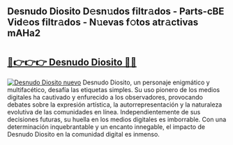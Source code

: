 ## Desnudo Diosito D𝚎sn𝚞dos filtr𝚊dos - Parts-cBE Vid𝚎os filtr𝚊dos - N𝚞evas f𝚘tos atr𝚊ctivas mAHa2

# <h2><a href="http://mbb92j.tromn.icu/?c=Desnudo+Diosito">🔗👉👉👉 Desnudo Diosito 🔗🔗</a></h2>

[![Desnudo Diosito nuevo](https://i.imgur.com/pEAQMta.gif)](http://mbb92j.tromn.icu/?c=Desnudo+Diosito)
Desnudo Diosito, un personaje enigmático y multifacético, desafía las etiquetas simples. Su uso pionero de los medios digitales ha cautivado y enfurecido a los observadores, provocando debates sobre la expresión artística, la autorrepresentación y la naturaleza evolutiva de las comunidades en línea. Independientemente de sus decisiones futuras, su huella en los medios digitales es imborrable. Con una determinación inquebrantable y un encanto innegable, el impacto de Desnudo Diosito en la comunidad digital es inmenso.
